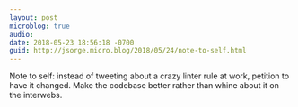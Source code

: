 ```yaml
---
layout: post
microblog: true
audio: 
date: 2018-05-23 18:56:18 -0700
guid: http://jsorge.micro.blog/2018/05/24/note-to-self.html
---
```

Note to self: instead of tweeting about a crazy linter rule at work, petition to have it changed. Make the codebase better rather than whine about it on the interwebs.
